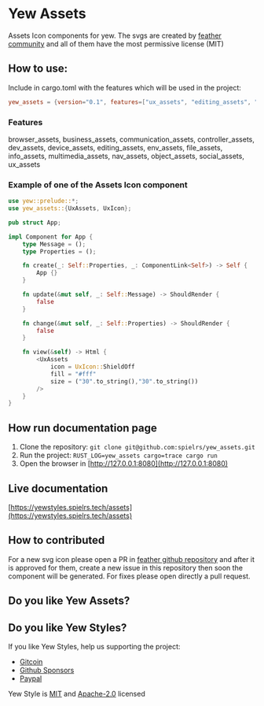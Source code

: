 # Yew Assets
Assets Icon components for yew. The svgs are created by [feather community](https://feathericons.com) and all of them have the most permissive license (MIT)

## How to use:

Include in cargo.toml with the features which will be used in the project:
```toml
yew_assets = {version="0.1", features=["ux_assets", "editing_assets", "social_assets"]}
```

### Features
browser_assets, business_assets, communication_assets, controller_assets, dev_assets, device_assets, editing_assets, env_assets, file_assets, info_assets, multimedia_assets, nav_assets, object_assets, social_assets, ux_assets

### Example of one of the Assets Icon component
```rust
use yew::prelude::*;
use yew_assets::{UxAssets, UxIcon};

pub struct App;

impl Component for App {
    type Message = ();
    type Properties = ();

    fn create(_: Self::Properties, _: ComponentLink<Self>) -> Self {
        App {}
    }

    fn update(&mut self, _: Self::Message) -> ShouldRender {
        false
    }

    fn change(&mut self, _: Self::Properties) -> ShouldRender {
        false
    }

    fn view(&self) -> Html {
        <UxAssets
            icon = UxIcon::ShieldOff
            fill = "#fff"
            size = ("30".to_string(),"30".to_string())
        />
    }
}
```

## How run documentation page

1. Clone the repository:
`git clone git@github.com:spielrs/yew_assets.git`
2. Run the project:
`RUST_LOG=yew_assets cargo=trace cargo run`
3. Open the browser in [http://127.0.0.1:8080](http://127.0.0.1:8080)

## Live documentation

[https://yewstyles.spielrs.tech/assets](https://yewstyles.spielrs.tech/assets)

## How to contributed
For a new svg icon please open a PR in [feather github repository](https://github.com/feathericons/feather) and after it is approved for them, create a new issue
in this repository then soon the component will be generated.
For fixes please open directly a pull request.

## Do you like Yew Assets?
## Do you like Yew Styles?
If you like Yew Styles, help us supporting the project:
- [Gitcoin](https://gitcoin.co/grants/1472/yew-assets)
- [Github Sponsors](https://github.com/sponsors/dancespiele)
- [Paypal](https://paypal.me/dancespiele?locale.x=en_US)

Yew Style is [MIT](LICENSE-MIT.md) and [Apache-2.0](LICENSE-APACHE.md) licensed